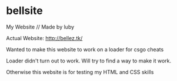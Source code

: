 # bellsite
My Website // Made by luby

Actual Website:
http://bellez.tk/

Wanted to make this website to work on a loader for csgo cheats

Loader didn't turn out to work. Will try to find a way to make it work.

Otherwise this website is for testing my HTML and CSS skills
